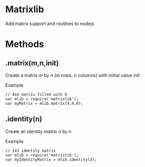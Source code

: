 Matrixlib
=========

Add matrix support and routines to nodejs

Methods
=======

.matrix(m,n,init)
-----------------
Create a matrix *m* by *n* (m rows, n columns) with initial value *init*

Example

	// 4x4 matrix filled with 0
	var mlib = require('matrixlib');
	var myMatrix = mlib.matrix(4,4,0);

.identity(n)
------------
Create an identity matrix *n* by *n*

Example

	// 3x3 identity matrix
	var mlib = require('matrixlib');
	var myIdentityMatrix = mlib.identity(3);
